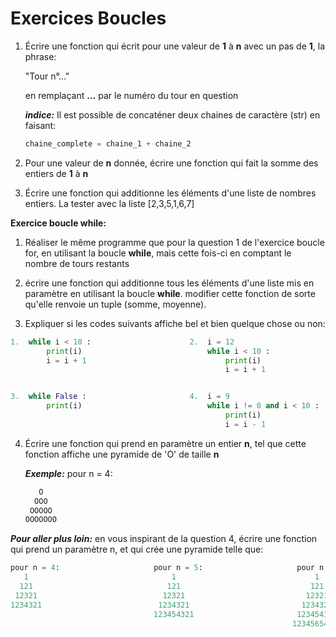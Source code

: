 # Exercices Boucles

1. Écrire une fonction qui écrit pour une valeur de **1** à **n** avec un pas de **1**, la phrase:

    "Tour n°..." 

    en remplaçant **...** par le numéro du tour en question

    _**indice:**_ Il est possible de concaténer deux chaines de caractère (str) en faisant:

    ```python
    chaine_complete = chaine_1 + chaine_2
    ```

2. Pour une valeur de **n** donnée, écrire une fonction qui fait la somme des entiers de **1** à **n**

3. Écrire une fonction qui additionne les éléments d'une liste de nombres entiers. La tester avec la liste [2,3,5,1,6,7]

**Exercice boucle while:**

1. Réaliser le même programme que pour la question 1 de l'exercice boucle for, en utilisant la boucle **while**, mais cette fois-ci en comptant le nombre de tours restants

2. écrire une fonction qui additionne tous les éléments d'une liste mis en paramètre en utilisant la boucle **while**. modifier cette fonction de sorte qu'elle renvoie un tuple (somme, moyenne).

3. Expliquer si les codes suivants affiche bel et bien quelque chose ou non:

```python
1.  while i < 10 :                      2.  i = 12
        print(i)                            while i < 10 :
        i = i + 1                               print(i)
                                                i = i + 1 


3.  while False :                       4.  i = 9
        print(i)                            while i != 0 and i < 10 :
                                                print(i)
                                                i = i - 1
```

4. Écrire une fonction qui prend en paramètre un entier **n**, tel que cette fonction affiche une pyramide de 'O' de taille **n**

    _**Exemple:**_ pour n = 4: 
    ```python
       O
      OOO
     OOOOO
    OOOOOOO
    ```

_**Pour aller plus loin:**_ en vous inspirant de la question 4, écrire une fonction qui prend un paramètre n, et qui crée une pyramide telle que:

```python
pour n = 4:                     pour n = 5:                     pour n = 6:
   1                                1                               1
  121                              121                             121
 12321                            12321                           12321
1234321                          1234321                         1234321
                                123454321                       123454321
                                                               12345654321
```
